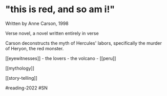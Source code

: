 # "this is red, and so am i!"

Written by Anne Carson, 1998

Verse novel, a novel written entirely in verse

Carson deconstructs the myth of Hercules' labors, specifically the murder of Heryon, the red monster. 

[[eyewitnesses]] - the lovers - the volcano - [[peru]]

[[mythology]]

[[story-telling]]


#reading-2022 #SN 
